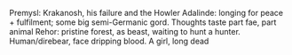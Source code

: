 Premysl: Krakanosh, his failure and the Howler
Adalinde: longing for peace + fulfilment; some big semi-Germanic gord. Thoughts taste part fae, part animal
Rehor: pristine forest, as beast, waiting to hunt a hunter. Human/direbear, face dripping blood. A girl, long dead